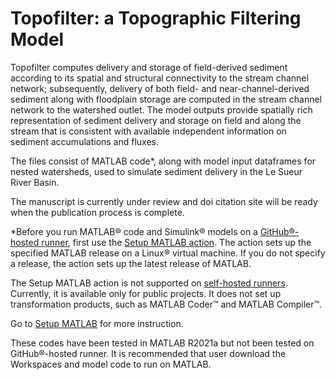 # Topofilter: a Topographic Filtering Model
Topofilter computes delivery and storage of field-derived sediment according to its spatial and structural connectivity to the stream channel network; subsequently, delivery of both field- and near-channel-derived sediment along with floodplain storage are computed in the stream channel network to the watershed outlet. The model outputs provide spatially rich representation of sediment delivery and storage on field and along the stream that is consistent with available independent information on sediment accumulations and fluxes. 

The files consist of MATLAB code*, along with model input dataframes for nested watersheds, used to simulate sediment delivery in the Le Sueur River Basin. 

The manuscript is currently under review and doi citation site will be ready when the publication process is complete.

*Before you run MATLAB® code and Simulink® models on a [GitHub®-hosted runner](https://docs.github.com/en/free-pro-team@latest/actions/reference/specifications-for-github-hosted-runners), first use the [Setup MATLAB action](https://github.com/marketplace/actions/setup-matlab#set-up-matlab). The action sets up the specified MATLAB release on a Linux® virtual machine. If you do not specify a release, the action sets up the latest release of MATLAB.

The Setup MATLAB action is not supported on [self-hosted runners](https://docs.github.com/en/free-pro-team@latest/actions/hosting-your-own-runners/about-self-hosted-runners). Currently, it is available only for public projects. It does not set up transformation products, such as MATLAB Coder™ and MATLAB Compiler™.

Go to [Setup MATLAB](https://github.com/marketplace/actions/setup-matlab) for more instruction.

These codes have been tested in MATLAB R2021a but not been tested on GitHub®-hosted runner. It is recommended that user download the Workspaces and model code to run on MATLAB.
